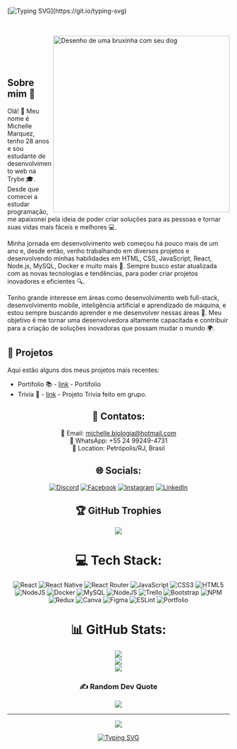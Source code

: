 
[![Typing SVG](https://readme-typing-svg.herokuapp.com/?color=ff91a4&size=35&center=true&vCenter=true&width=1000&lines=HELLO,+I'm+Michelle+Marquez+!!)](https://git.io/typing-svg)

<br><br><img src="https://user-images.githubusercontent.com/110858556/194791994-39bd709f-ac38-4171-94e7-686c220c09ec.png" min-width="400px" max-width="400px" width="400px" align="right" alt="Desenho de uma bruxinha com seu dog"><br><br><p align="left"><br>

## Sobre mim 💫

Olá! 👋 Meu nome é Michelle Marquez, tenho 28 anos e sou estudante de desenvolvimento web na Trybe 🎓. Desde que comecei a estudar programação, me apaixonei pela ideia de poder criar soluções para as pessoas e tornar suas vidas mais fáceis e melhores 💻.

Minha jornada em desenvolvimento web começou há pouco mais de um ano e, desde então, venho trabalhando em diversos projetos e desenvolvendo minhas habilidades em HTML, CSS, JavaScript, React, Node.js, MySQL, Docker e muito mais 🚀. Sempre busco estar atualizada com as novas tecnologias e tendências, para poder criar projetos inovadores e eficientes 🔍.

Tenho grande interesse em áreas como desenvolvimento web full-stack, desenvolvimento mobile, inteligência artificial e aprendizado de máquina, e estou sempre buscando aprender e me desenvolver nessas áreas 🤖. Meu objetivo é me tornar uma desenvolvedora altamente capacitada e contribuir para a criação de soluções inovadoras que possam mudar o mundo 🌍.



## 🚀 Projetos
Aqui estão alguns dos meus projetos mais recentes:

- Portifolio 📚 - [link](https://github.com/Mixchelle/Portifolio) - Portifolio
- Trivia 🎲 - [link](https://github.com/Mixchelle/Projeto-Trivia) - Projeto Trivia feito em grupo.

  

<div align="center">

## 📱 Contatos:
📧 Email: michelle.biologia@hotmail.com<br>
📱 WhatsApp: +55 24 99249-4731<br>
📍 Location: Petrópolis/RJ, Brasil<br>



## 🌐 Socials:
[![Discord](https://img.shields.io/badge/Discord-%237289DA.svg?logo=discord&logoColor=white)](https://discord.gg/Miixchelle#0272) [![Facebook](https://img.shields.io/badge/Facebook-%231877F2.svg?logo=Facebook&logoColor=white)](https://facebook.com/miixchelle) [![Instagram](https://img.shields.io/badge/Instagram-%23E4405F.svg?logo=Instagram&logoColor=white)](https://instagram.com/miixchelle) [![LinkedIn](https://img.shields.io/badge/LinkedIn-%230077B5.svg?logo=linkedin&logoColor=white)](https://linkedin.com/in/mixchelle) 

## 🏆 GitHub Trophies
![](https://github-profile-trophy.vercel.app/?username=mixchelle&theme=radical&no-frame=false&no-bg=false&margin-w=4)


# 💻 Tech Stack:
![React](https://img.shields.io/badge/react-%2320232a.svg?style=plastic&logo=react&logoColor=%2361DAFB) ![React Native](https://img.shields.io/badge/react_native-%2320232a.svg?style=plastic&logo=react&logoColor=%2361DAFB) ![React Router](https://img.shields.io/badge/React_Router-CA4245?style=plastic&logo=react-router&logoColor=white) ![JavaScript](https://img.shields.io/badge/javascript-%23323330.svg?style=plastic&logo=javascript&logoColor=%23F7DF1E) ![CSS3](https://img.shields.io/badge/css3-%231572B6.svg?style=plastic&logo=css3&logoColor=white) ![HTML5](https://img.shields.io/badge/html5-%23E34F26.svg?style=plastic&logo=html5&logoColor=white) ![NodeJS](https://img.shields.io/badge/node.js-6DA55F?style=plastic&logo=node.js&logoColor=white) ![Docker](https://img.shields.io/badge/docker-%230db7ed.svg?style=plastic&logo=docker&logoColor=white) ![MySQL](https://img.shields.io/badge/mysql-%2300f.svg?style=plastic&logo=mysql&logoColor=white) ![NodeJS](https://img.shields.io/badge/node.js-6DA55F?style=plastic&logo=node.js&logoColor=white) ![Trello](https://img.shields.io/badge/Trello-%23026AA7.svg?style=plastic&logo=Trello&logoColor=white) ![Bootstrap](https://img.shields.io/badge/bootstrap-%23563D7C.svg?style=plastic&logo=bootstrap&logoColor=white) ![NPM](https://img.shields.io/badge/NPM-%23000000.svg?style=plastic&logo=npm&logoColor=white) ![Redux](https://img.shields.io/badge/redux-%23593d88.svg?style=plastic&logo=redux&logoColor=white) ![Canva](https://img.shields.io/badge/Canva-%2300C4CC.svg?style=plastic&logo=Canva&logoColor=white) 	![Figma](https://img.shields.io/badge/figma-%23F24E1E.svg?style=plastic&logo=figma&logoColor=white) ![ESLint](https://img.shields.io/badge/ESLint-4B3263?style=plastic&logo=eslint&logoColor=white) ![Portfolio](https://img.shields.io/badge/Portfolio-%23000000.svg?style=plastic&logo=firefox&logoColor=#FF7139)
# 📊 GitHub Stats:
![](https://github-readme-stats.vercel.app/api?username=mixchelle&theme=jolly&hide_border=false&include_all_commits=true&count_private=true&Center=true)<br/>
![](https://github-readme-streak-stats.herokuapp.com/?user=mixchelle&theme=jolly&hide_border=false&Center=true)<br/>
![](https://github-readme-stats.vercel.app/api/top-langs/?username=mixchelle&theme=jolly&hide_border=false&include_all_commits=true&count_private=true&layout=compact&Center=true)




### ✍️ Random Dev Quote
![](https://quotes-github-readme.vercel.app/api?type=horizontal&theme=gruvbox)


---
[![](https://visitcount.itsvg.in/api?id=mixchelle&icon=3&color=0)](https://visitcount.itsvg.in)

<!-- Proudly created with GPRM ( https://gprm.itsvg.in ) -->

[![Typing SVG](https://readme-typing-svg.herokuapp.com/?color=ff91a4&size=35&center=true&vCenter=true&width=1000&lines=Thanks!+:%29)](https://git.io/typing-svg)




